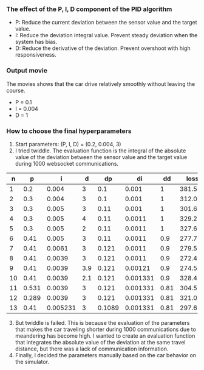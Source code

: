 ### The effect of the P, I, D component of the PID algorithm

  * P: Reduce the current deviation between the sensor value and the target value.
  * I: Reduce the deviation integral value. Prevent steady deviation when the system has bias.
  * D: Reduce the derivative of the deviation. Prevent overshoot with high responsiveness.

### Output movie

The movies shows that the car drive relatively smoothly without leaving the course.

  * P = 0.1
  * I = 0.004
  * D = 1

### How to choose the final hyperparameters

  1. Start parameters: (P, I, D) = (0.2, 0.004, 3)
  2. I tried twiddle. The evaluation function is the integral of the absolute value of the deviation between the sensor value and the target value during 1000 websocket communications.

|  n | p | i | d | dp | di | dd | loss | sum(dp) |
| --- | --- | --- | --- | --- | --- | --- | --- | --- |
|  1 | 0.2 | 0.004 | 3 | 0.1 | 0.001 | 1 | 381.526 | 1.101 |
|  2 | 0.3 | 0.004 | 3 | 0.1 | 0.001 | 1 | 312.001 | 1.101 |
|  3 | 0.3 | 0.005 | 3 | 0.11 | 0.001 | 1 | 301.609 | 1.111 |
|  4 | 0.3 | 0.005 | 4 | 0.11 | 0.0011 | 1 | 329.252 | 1.1111 |
|  5 | 0.3 | 0.005 | 2 | 0.11 | 0.0011 | 1 | 327.699 | 1.1111 |
|  6 | 0.41 | 0.005 | 3 | 0.11 | 0.0011 | 0.9 | 277.711 | 1.0111 |
|  7 | 0.41 | 0.0061 | 3 | 0.121 | 0.0011 | 0.9 | 279.531 | 1.0221 |
|  8 | 0.41 | 0.0039 | 3 | 0.121 | 0.0011 | 0.9 | 272.428 | 1.0221 |
|  9 | 0.41 | 0.0039 | 3.9 | 0.121 | 0.00121 | 0.9 | 274.532 | 1.02221 |
|  10 | 0.41 | 0.0039 | 2.1 | 0.121 | 0.001331 | 0.9 | 328.437 | 1.022331 |
|  11 | 0.531 | 0.0039 | 3 | 0.121 | 0.001331 | 0.81 | 304.571 | 0.932331 |
|  12 | 0.289 | 0.0039 | 3 | 0.121 | 0.001331 | 0.81 | 321.07 | 0.932331 |
|  13 | 0.41 | 0.005231 | 3 | 0.1089 | 0.001331 | 0.81 | 297.688 | 0.920231 |

  3. But twiddle is failed. This is because the evaluation of the parameters that makes the car traveling shorter during 1000 communications due to meandering has become high. I wanted to create an evaluation function that integrates the absolute value of the deviation at the same travel distance, but there was a lack of communication information.
  4. Finally, I decided the parameters manually based on the car behavior on the simulator.
